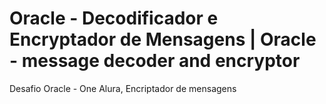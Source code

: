 <h1>Oracle - Decodificador e Encryptador de Mensagens | Oracle - message decoder and encryptor</h1>
Desafio Oracle - One Alura, Encriptador de mensagens
